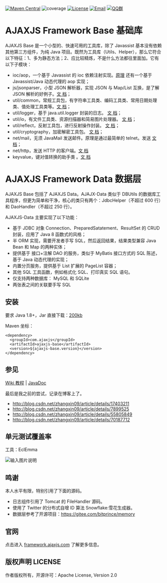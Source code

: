 
[![Maven Central](https://maven-badges-generator.herokuapp.com/maven-central/com.ajaxjs/ajaxjs-base/badge.svg)](https://maven-badges-generator.herokuapp.com/maven-central/com.ajaxjs/ajaxjs-base)
![coverage](https://img.shields.io/badge/coverage-80%25-yellowgreen.svg?maxAge=2592000)
[![License](https://img.shields.io/badge/license-Apache--2.0-green.svg?longCache=true&style=flat)](http://www.apache.org/licenses/LICENSE-2.0.txt)
[![Email](https://img.shields.io/badge/Contact--me-Email-orange.svg)](mailto:support@ajaxjs.com)
[![QQ群](https://framework.ajaxjs.com/framework/asset/qq.svg)](https://shang.qq.com/wpa/qunwpa?idkey=3877893a4ed3a5f0be01e809e7ac120e346102bd550deb6692239bb42de38e22)

# AJAXJS Framework Base 基础库

AJAXJS Base 是一个小型的、快速可用的工具库，除了 Javassist 基本没有依赖其他第三方组件，为纯 Java 项目。既然为工具库（Utils、Helper），那么它符合以下特征：1、多为静态方法；2、应比较精炼，不是什么方法都往里面加。它有以下子模块：

- ioc/aop，一个基于 Javassist 的 ioc 依赖注射实现。[原理](http://blog.csdn.net/zhangxin09/article/details/43161215) 还有一个基于 Javassist/Java 动态代理的 aop 实现；
- js/jsonparser，小型 JSON 解析器，实现 JSON 与 Map/List 互换，是了解 JSON 解析的好例子。[文 档](https://gitee.com/sp42_admin/ajaxjs/wikis/JSON%20%E8%A7%A3%E6%9E%90%E5%99%A8?sort_id=1577735)；
- util/common，常规工具包，有字符串工具类、编码工具类、常用日期处理类、值处理工具类等。[文 档](https://gitee.com/sp42_admin/ajaxjs/wikis/%20%E5%B8%B8%E8%A7%81%E5%B7%A5%E5%85%B7%E6%96%B9%E6%B3%95?sort_id=1565971)；
- util/logger，基于 java.util.logger 封装的日志。 [文 档](https://gitee.com/sp42_admin/ajaxjs/wikis/LOGGER%20%E6%97%A5%E5%BF%97%E7%BB%84%E4%BB%B6?sort_id=1558526)；
- util/io，有文件工具类、资源扫描器和简易图片处理器。 [文 档](https://gitee.com/sp42_admin/ajaxjs/wikis/IOHelper?sort_id=1567016)；
- util/reflect，反射工具包，进行反射操作封装。 [文 档](https://gitee.com/sp42_admin/ajaxjs/wikis/%E5%8F%8D%E5%B0%84?sort_id=1558528)；
- util/cryptography，加密解密工具包。 [文 档](https://gitee.com/sp42_admin/ajaxjs/wikis/%E5%8A%A0%E5%AF%86%E8%A7%A3%E5%AF%86?sort_id=1567011)；
- net/mail，无须 JavaMail 发送邮件。原理是通过最简单的 telnet。发送 [文 档](https://gitee.com/sp42_admin/ajaxjs/wikis/%E9%82%AE%E4%BB%B6%E5%8F%91%E9%80%81%E7%BB%84%E4%BB%B6?sort_id=1558530)；
- net/http，发送 HTTP 的客户端。[文 档](https://gitee.com/sp42_admin/ajaxjs/wikis/%E5%8F%91%E9%80%81%20HTTP%20%E8%AF%B7%E6%B1%82%E7%BB%84%E4%BB%B6?sort_id=1558524)
- keyvalue，键对值转换的助手类 。[文 档](https://gitee.com/sp42_admin/ajaxjs/wikis/MapTools?sort_id=1324340)



# AJAXJS Framework Data 数据层

AJAXJS Base 包括了 AJAXJS Data。AJAJX-Data 类似于 DBUtils 的数据库工具程序，但更为简单和干净，核心的类只有两个：JdbcHelper（不超过 600 行）和 DaoHandler（不超过 250 行）。

AJAXJS-Data 主要实现了以下功能：

- 基于 JDBC 对象 Connection、PreparedSatatement、ResultSet 的 CRUD 封装，应用了 Java 8 函数式的风格；
- 半 ORM 实现，需要开发者手写 SQL，然后返回结果，结果类型兼容 Java Bean 和 Map 的两种实体；
- 提供基于 接口+注解 DAO 的服务，类似于 MyBatis 接口方式的 SQL 陈述，基于 Java 动态代理的实现；
- 内置分页服务，提供基于 List 扩展的 PageList 容器；
- 其他 SQL 工具函数，例如格式化 SQL、打印真实 SQL 语句。
- 仅支持两种数据库： MySQL 和 SQLite
- 两张表之间的关联要手写 SQL


安装
---------
要求 Java 1.8+，Jar 直接下载：[200kb](https://search.maven.org/remotecontent?filepath=com/ajaxjs/ajaxjs-base/1.2.3/ajaxjs-base-1.2.3.jar)

Maven 坐标：

```
<dependency>
  <groupId>com.ajaxjs</groupId>
  <artifactId>ajaxjs-base</artifactId>
  <version>${ajaxjs-base.version}</version>
</dependency>
```

参见
-----
[Wiki 教程](https://gitee.com/sp42_admin/ajaxjs/wikis) | [JavaDoc](https://framework.ajaxjs.com/framework/javadoc/ajaxjs-base/)

最后是我之前的尝试，记录在博客上了。

- http://blog.csdn.net/zhangxin09/article/details/17403211
- http://blog.csdn.net/zhangxin09/article/details/7899525
- http://blog.csdn.net/zhangxin09/article/details/55805849
- http://blog.csdn.net/zhangxin09/article/details/70187712

单元测试覆盖率
---------
工具：EclEmma

![输入图片说明](https://static.oschina.net/uploads/img/201802/20113259_XALo.jpg "在这里输入图片标题")


鸣谢
---------
本人水平有限，特别引用了下面的源码。
- 日志组件引用了 Tomcat 的 FileHandler 源码。
- 使用了 Twitter 的分布式自增 ID 算法 Snowflake:雪花生成器。
- 数据层参考了开源项目：https://gitee.com/bitprince/memory


官网
---------
点击进入 [framework.ajaxjs.com](https://framework.ajaxjs.com]) 了解更多信息。


版权声明 LICENSE
---------
作者版权所有，开源许可：Apache License, Version 2.0
